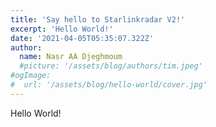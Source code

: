 ```yaml
---
title: 'Say hello to Starlinkradar V2!'
excerpt: 'Hello World!'
date: '2021-04-05T05:35:07.322Z'
author:
  name: Nasr AA Djeghmoum
  #picture: '/assets/blog/authors/tim.jpeg'
#ogImage:
#  url: '/assets/blog/hello-world/cover.jpg'
---
```


Hello World!